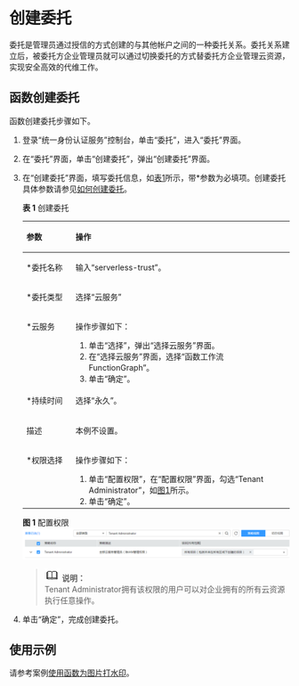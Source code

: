 # 创建委托<a name="ZH-CN_TOPIC_0149027261"></a>

委托是管理员通过授信的方式创建的与其他帐户之间的一种委托关系。委托关系建立后，被委托方企业管理员就可以通过切换委托的方式替委托方企业管理云资源，实现安全高效的代维工作。

## 函数创建委托<a name="section4731192575516"></a>

函数创建委托步骤如下。

1.  登录“统一身份认证服务”控制台，单击“委托”，进入“委托”界面。
2.  在“委托”界面，单击“创建委托”，弹出“创建委托”界面。
3.  在“创建委托”界面，填写委托信息，如[表1](#table6148388517923)所示，带\*参数为必填项。创建委托具体参数请参见[如何创建委托](http://support.huaweicloud.com/usermanual-iam/iam_06_0002.html)。

    **表 1**  创建委托

    <a name="table6148388517923"></a>
    <table><thead align="left"><tr id="row2011568417923"><th class="cellrowborder" valign="top" width="18.37%" id="mcps1.2.3.1.1"><p id="p3460158117923"><a name="p3460158117923"></a><a name="p3460158117923"></a>参数</p>
    </th>
    <th class="cellrowborder" valign="top" width="81.63%" id="mcps1.2.3.1.2"><p id="p5126468317923"><a name="p5126468317923"></a><a name="p5126468317923"></a>操作</p>
    </th>
    </tr>
    </thead>
    <tbody><tr id="row5872897117923"><td class="cellrowborder" valign="top" width="18.37%" headers="mcps1.2.3.1.1 "><p id="p5942624217923"><a name="p5942624217923"></a><a name="p5942624217923"></a>*委托名称</p>
    </td>
    <td class="cellrowborder" valign="top" width="81.63%" headers="mcps1.2.3.1.2 "><p id="p4879626017923"><a name="p4879626017923"></a><a name="p4879626017923"></a>输入“serverless-trust”。</p>
    </td>
    </tr>
    <tr id="row3651316217923"><td class="cellrowborder" valign="top" width="18.37%" headers="mcps1.2.3.1.1 "><p id="p477612217923"><a name="p477612217923"></a><a name="p477612217923"></a>*委托类型</p>
    </td>
    <td class="cellrowborder" valign="top" width="81.63%" headers="mcps1.2.3.1.2 "><p id="p5132161117923"><a name="p5132161117923"></a><a name="p5132161117923"></a>选择“云服务”</p>
    </td>
    </tr>
    <tr id="row5924131917923"><td class="cellrowborder" valign="top" width="18.37%" headers="mcps1.2.3.1.1 "><p id="p3381754817923"><a name="p3381754817923"></a><a name="p3381754817923"></a>*云服务</p>
    </td>
    <td class="cellrowborder" valign="top" width="81.63%" headers="mcps1.2.3.1.2 "><p id="p41475492171124"><a name="p41475492171124"></a><a name="p41475492171124"></a>操作步骤如下：</p>
    <a name="ol54936093171138"></a><a name="ol54936093171138"></a><ol id="ol54936093171138"><li>单击“选择”，弹出“选择云服务”界面。</li><li>在“选择云服务”界面，选择“函数工作流 FunctionGraph”。</li><li>单击“确定”。</li></ol>
    </td>
    </tr>
    <tr id="row2403963317923"><td class="cellrowborder" valign="top" width="18.37%" headers="mcps1.2.3.1.1 "><p id="p105323617923"><a name="p105323617923"></a><a name="p105323617923"></a>*持续时间</p>
    </td>
    <td class="cellrowborder" valign="top" width="81.63%" headers="mcps1.2.3.1.2 "><p id="p1820326317923"><a name="p1820326317923"></a><a name="p1820326317923"></a>选择“永久”。</p>
    </td>
    </tr>
    <tr id="row2961164317923"><td class="cellrowborder" valign="top" width="18.37%" headers="mcps1.2.3.1.1 "><p id="p4973291917923"><a name="p4973291917923"></a><a name="p4973291917923"></a>描述</p>
    </td>
    <td class="cellrowborder" valign="top" width="81.63%" headers="mcps1.2.3.1.2 "><p id="p183460617923"><a name="p183460617923"></a><a name="p183460617923"></a>本例不设置。</p>
    </td>
    </tr>
    <tr id="row1651146017923"><td class="cellrowborder" valign="top" width="18.37%" headers="mcps1.2.3.1.1 "><p id="p6235990617923"><a name="p6235990617923"></a><a name="p6235990617923"></a>*权限选择</p>
    </td>
    <td class="cellrowborder" valign="top" width="81.63%" headers="mcps1.2.3.1.2 "><p id="p44408296171839"><a name="p44408296171839"></a><a name="p44408296171839"></a>操作步骤如下：</p>
    <a name="ol15735064171852"></a><a name="ol15735064171852"></a><ol id="ol15735064171852"><li>单击“配置权限”，在“配置权限”界面，勾选“Tenant Administrator”，如<a href="#fig4729749793214">图1</a>所示。</li><li>单击“确定”。</li></ol>
    </td>
    </tr>
    </tbody>
    </table>

    **图 1**  配置权限<a name="fig4729749793214"></a>  
    ![](figures/配置权限.png "配置权限")

    >![](public_sys-resources/icon-note.gif) **说明：**   
    >Tenant Administrator拥有该权限的用户可以对企业拥有的所有云资源执行任意操作。  

4.  单击“确定”，完成创建委托。

## 使用示例<a name="section1633245295615"></a>

请参考案例[使用函数为图片打水印](https://support.huaweicloud.com/bestpractice-functiongraph/functiongraph_05_0405.html)。

